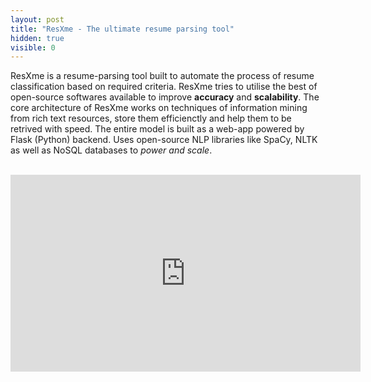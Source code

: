```yaml
---
layout: post
title: "ResXme - The ultimate resume parsing tool"
hidden: true
visible: 0
---
```


ResXme is a resume-parsing tool built to automate the process of resume classification based on required criteria. ResXme tries to utilise the best of open-source softwares available to improve <b>accuracy</b> and <b>scalability</b>. The core architecture of ResXme works on techniques of information mining from rich text resources, store them efficienctly and help them to be retrived with speed. The entire model is built as a web-app powered by Flask (Python) backend. Uses open-source NLP libraries like SpaCy, NLTK as well as NoSQL databases to <i>power and scale</i>.

<br>
<iframe width="560" height="315" src="https://www.youtube.com/embed/vr1nYID9xD0" frameborder="0" allow="autoplay; encrypted-media" allowfullscreen></iframe>
